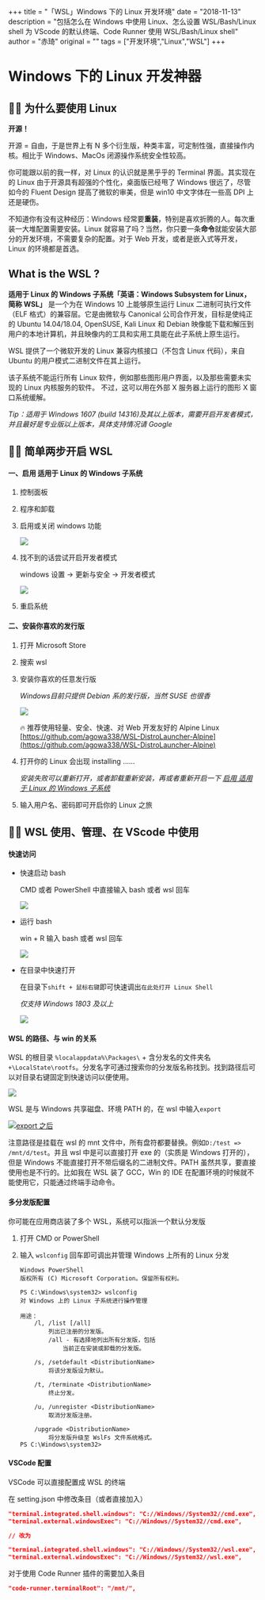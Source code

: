 +++
title = "「WSL」Windows 下的 Linux 开发环境"
date = "2018-11-13"
description = "包括怎么在 Windows 中使用 Linux、怎么设置 WSL/Bash/Linux shell 为 VScode 的默认终端、Code Runner 使用 WSL/Bash/Linux shell"
author = "赤琦"
original = ""
tags = ["开发环境","Linux","WSL"]
+++

# Windows 下的 Linux 开发神器

## 💁🏻‍ 为什么要使用 Linux

**开源！**

开源 = 自由，于是世界上有 N 多个衍生版，种类丰富，可定制性强，直接操作内核。相比于 Windows、MacOs 闭源操作系统安全性较高。

你可能跟以前的我一样，对 Linux 的认识就是黑乎乎的 Terminal 界面。其实现在的 Linux 由于开源具有超强的个性化，桌面版已经甩了 Windows 很远了，尽管如今的 Fluent Design 提高了微软的审美，但是 win10 中文字体在一些高 DPI 上还是硬伤。

不知道你有没有这种经历：Windows 经常要**重装**，特别是喜欢折腾的人。每次重装一大堆配置需要安装。Linux 就容易了吗？当然，你只要一条**命令**就能安装大部分的开发环境，不需要复杂的配置。对于 Web 开发，或者是嵌入式等开发，Linux 的环境都是首选。

## What is the WSL ?

**适用于 Linux 的 Windows 子系统「英语：Windows Subsystem for Linux，简称 WSL」** 是一个为在 Windows 10 上能够原生运行 Linux 二进制可执行文件（ELF 格式）的兼容层。它是由微软与 Canonical 公司合作开发，目标是使纯正的 Ubuntu 14.04/18.04, OpenSUSE, Kali Linux 和 Debian 映像能下载和解压到用户的本地计算机，并且映像内的工具和实用工具能在此子系统上原生运行。

WSL 提供了一个微软开发的 Linux 兼容内核接口（不包含 Linux 代码），来自 Ubuntu 的用户模式二进制文件在其上运行。

该子系统不能运行所有 Linux 软件，例如那些图形用户界面，以及那些需要未实现的 Linux 内核服务的软件。 不过，这可以用在外部 X 服务器上运行的图形 X 窗口系统缓解。

*Tip：适用于 Windows 1607 (build 14316)及其以上版本，需要开启开发者模式，并且最好是专业版以上版本，具体支持情况请 Google*



## 🕵🏻 简单两步开启 WSL

####  一、启用 适用于 Linux 的 Windows 子系统

1. 控制面板 

2. 程序和卸载 

3. 启用或关闭 windows 功能

    [![](/img/wsl0.jpg)](/img/wsl0.jpg)

5. 找不到的话尝试开启开发者模式

    windows 设置 -> 更新与安全 -> 开发者模式

    [![](/img/wsl7.png)](/img/wsl7.png)

4. 重启系统

#### 二、安装你喜欢的发行版

1. 打开 Microsoft Store

2. 搜索 wsl

3. 安装你喜欢的任意发行版

    *Windows目前只提供 Debian 系的发行版，当然 SUSE 也很香*

     [![](/img/wsl1.jpg)](/img/wsl1.jpg)

     🔥 推荐使用轻量、安全、快速、对 Web 开发友好的 Alpine Linux [https://github.com/agowa338/WSL-DistroLauncher-Alpine](https://github.com/agowa338/WSL-DistroLauncher-Alpine)

4. 打开你的 Linux 会出现 installing ……

    *安装失败可以重新打开，或者卸载重新安装，再或者重新开启一下 [启用 适用于 Linux 的 Windows 子系统](#启用-适用于-linux-的-windows-子系统)*

5. 输入用户名、密码即可开启你的 Linux 之旅


## 💪🏻 WSL 使用、管理、在 VScode 中使用

#### 快速访问

* 快速启动 bash

    CMD 或者 PowerShell 中直接输入 bash 或者 wsl 回车

    [![](/img/wsl2.png)](/img/wsl2.png)

* 运行 bash

    win + R 输入 bash 或者 wsl 回车

    [![](/img/wsl3.png)](/img/wsl3.png)

* 在目录中快速打开

    在目录下`shift + 鼠标右键`即可快速调出`在此处打开 Linux Shell`

    *仅支持 Windows 1803 及以上*

     [![](/img/wsl6.png)](/img/wsl6.png)

#### WSL 的路径、与 win 的关系

WSL 的根目录 `%localappdata%\Packages\` + 含分发名的文件夹名 `+\LocalState\rootfs`。分发名字可通过搜索你的分发版名称找到。找到路径后可以对目录右键固定到快速访问以便使用。

[![](/img/wsl4.jpg)](/img/wsl4.jpg)

WSL 是与 Windows 共享磁盘、环境 PATH 的，在 wsl 中输入`export`

[![export 之后](/img/wsl5.png)](/img/wsl5.png)

注意路径是挂载在 wsl 的 mnt 文件中，所有盘符都要替换。例如`D:/test => /mnt/d/test`。并且 wsl 中是可以直接打开 exe 的（实质是 Windows 打开的），但是 Windows 不能直接打开不带后缀名的二进制文件。PATH 虽然共享，要直接使用也是不行的。比如我在 WSL 装了 GCC，Win 的 IDE 在配置环境的时候就不能使用它，只能通过终端手动命令。

#### 多分发版配置

你可能在应用商店装了多个 WSL，系统可以指派一个默认分发版

1. 打开 CMD or PowerShell

2. 输入 `wslconfig` 回车即可调出并管理 Windows 上所有的 Linux 分发

    ```
    Windows PowerShell
    版权所有 (C) Microsoft Corporation。保留所有权利。

    PS C:\Windows\system32> wslconfig
    对 Windows 上的 Linux 子系统进行操作管理

    用途：
        /l, /list [/all]
            列出已注册的分发版。
            /all - 有选择地列出所有分发版，包括
                当前正在安装或卸载的分发版。

        /s, /setdefault <DistributionName>
            将该分发版设为默认。

        /t, /terminate <DistributionName>
            终止分发。

        /u, /unregister <DistributionName>
            取消分发版注册。

        /upgrade <DistributionName>
            将分发版升级至 WslFs 文件系统格式。
    PS C:\Windows\system32>
    ```

#### VSCode 配置

VSCode 可以直接配置成 WSL 的终端

在 setting.json 中修改条目（或者直接加入）

```json
"terminal.integrated.shell.windows": "C://Windows//System32//cmd.exe",
"terminal.external.windowsExec": "C://Windows//System32//cmd.exe",

// 改为

"terminal.integrated.shell.windows": "C://Windows//System32//wsl.exe",
"terminal.external.windowsExec": "C://Windows//System32//wsl.exe",
```

对于使用 Code Runner 插件的需要加入条目

```json
"code-runner.terminalRoot": "/mnt/",
```